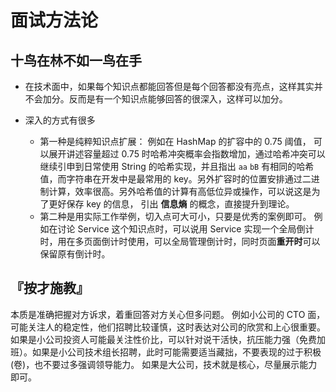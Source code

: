 # 面试方法论

## 十鸟在林不如一鸟在手
- 在技术面中，如果每个知识点都能回答但是每个回答都没有亮点，这样其实并不会加分。反而是有一个知识点能够回答的很深入，这样可以加分。

- 深入的方式有很多 
  - 第一种是纯粹知识点扩展： 例如在 HashMap 的扩容中的 0.75 阈值， 可以展开讲述容量超过 0.75 时哈希冲突概率会指数增加，通过哈希冲突可以继续引申到日常使用 String 的哈希实现，并且指出 `aa` `bB` 有相同的哈希值，而字符串在开发中是最常用的 key。另外扩容时的位置安排通过二进制计算，效率很高。另外哈希值的计算有高低位异或操作，可以说这是为了更好保存 key 的信息， 引出 **信息熵** 的概念，直接提升到理论。 
  - 第二种是用实际工作举例，切入点可大可小，只要是优秀的案例即可。 例如在讨论 Service 这个知识点时，可以说用 Service 实现一个全局倒计时，用在多页面倒计时使用，可以全局管理倒计时，同时页面**重开时**可以保留原有倒计时。

 ## 『按才施教』
本质是准确把握对方诉求，着重回答对方关心但多问题。 例如小公司的 CTO 面，可能关注人的稳定性，他们招聘比较谨慎，这时表达对公司的欣赏和上心很重要。 如果是小公司投资人可能最关注性价比，可以针对说干活快，抗压能力强（免费加班）。如果是小公司技术组长招聘，此时可能需要适当藏拙，不要表现的过于积极(卷)，也不要过多强调领导能力。 如果是大公司，技术就是核心，尽量展示能力即可。

